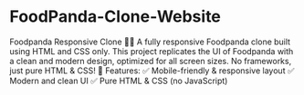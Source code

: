# FoodPanda-Clone-Website
Foodpanda Responsive Clone 🍔🚀 A fully responsive Foodpanda clone built using HTML and CSS only. This project replicates the UI of Foodpanda with a clean and modern design, optimized for all screen sizes. No frameworks, just pure HTML &amp; CSS!  🔹 Features: ✅ Mobile-friendly &amp; responsive layout ✅ Modern and clean UI ✅ Pure HTML &amp; CSS (no JavaScript)
